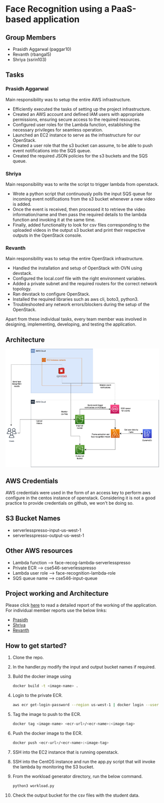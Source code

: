 # Face Recognition using a PaaS-based application

## Group Members

- Prasidh Aggarwal (paggar10)
- Revanth (rbangal5)
- Shriya (ssrin103)

## Tasks

### Prasidh Aggarwal

Main responsibility was to setup the entire AWS infrastructure.

- Efficiently executed the tasks of setting up the project infrastructure.
- Created an AWS account and defined IAM users with appropriate permissions, ensuring secure access to the required resources.
- Configured user roles for the Lambda function, establishing the necessary privileges for seamless operation.
- Launched an EC2 instance to serve as the infrastructure for our OpenStack.
- Created a user role that the s3 bucket can assume, to be able to push event notifications into the SQS queue.
- Created the required JSON policies for the s3 buckets and the SQS queue.

### Shriya

Main responsibility was to write the script to trigger lambda from openstack.

- Wrote a python script that continuously polls the input SQS queue for incoming event notifications from the s3 bucket whenever a new video is added.
- Once the event is received, then processed it to retrieve the video information/name and then pass the required details to the lambda function and invoking it at the same time.
- Finally, added functionality to look for csv files corresponding to the uploaded videos in the output s3 bucket and print their respective outputs in the OpenStack console.

### Revanth

Main responsibility was to setup the entire OpenStack infrastructure.

- Handled the installation and setup of OpenStack with OVN using devstack.
- Configured the local.conf file with the right environment variables.
- Added a private subnet and the required routers for the correct network topology.
- Ran devstack to configure OpenStack.
- Installed the required libraries such as aws cli, boto3, python3.
- Troubleshooted any network errors/blockers during the setup of the OpenStack.

Apart from these individual tasks, every team member was involved in designing, implementing, developing, and testing the application.

## Architecture

![Application Architecture](./extras/images/application_arch.png "Complete application architecture")

## AWS Credentials

AWS credentials were used in the form of an access key to perform aws configure in the centos instance of openstack. Considering it is not a good practice to provide credentials on github, we won't be doing so.

## S3 Bucket Names

- serverlesspresso-input-us-west-1
- serverlesspresso-output-us-west-1

## Other AWS resources

- Lambda function --> face-recog-lambda-serverlesspresso
- Private ECR --> cse546-serverlesspresso
- Lambda user role --> face-recognition-lambda-role
- SQS queue name --> cse546-input-queue

## Project working and Architecture

Please click [here](./reports/ServerlessPresso_Group_Report.pdf) to read a detailed report of the working of the application.
For individual member reports use the below links:

- [Prasidh](./reports/Prasidh_Aggarwal_Individual_Report.pdf)
- [Shriya](./reports/Shriya_Srinivasan_Individual_Report.pdf)
- [Revanth](./reports/Revanth_Suresha_Individual_Report.pdf)

## How to get started?

1. Clone the repo.

2. In the handler.py modify the input and output bucket names if required.

3. Build the docker image using

   ```bash
   docker build -t <image-name> .
   ```

4. Login to the private ECR.

   ```bash
   aws ecr get-login-password --region us-west-1 | docker login --username AWS --password-stdin <ecr-url>
   ```

5. Tag the image to push to the ECR.

   ```bash
   docker tag <image-name> <ecr-url>/<ecr-name>:<image-tag>
   ```

6. Push the docker image to the ECR.

   ```bash
   docker push <ecr-url>/<ecr-name>:<image-tag>
   ```

7. SSH into the EC2 instance that is running openstack.

8. SSH into the CentOS instance and run the app.py script that will invoke the lambda by monitoring the S3 bucket.

9. From the workload generator directory, run the below command.

   ```bash
   python3 workload.py
   ```

10. Check the output bucket for the csv files with the student data.
